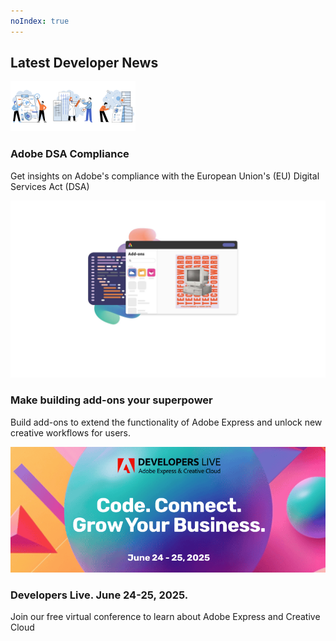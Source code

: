 ```yaml
---
noIndex: true
---
```


<TitleBlock slots="heading" theme="lightest" />

## Latest Developer News

<ResourceCard slots="link, image, heading, text" width="33%"  theme='lightest' className="useCaseCard" />

[](https://developer.adobe.com/compliance/)

![App Builder](../images/compliance.png)

### Adobe DSA Compliance

Get insights on Adobe's compliance with the European Union's (EU) Digital Services Act (DSA)

<ResourceCard slots="link, image, heading, text" width="33%"  theme='lightest' className="useCaseCard"/>

[](https://developer.adobe.com/express/add-ons/)

![Express Add-Ons](../images/Express_AddOns.jpg)

### Make building add-ons your superpower

Build add-ons to extend the functionality of Adobe Express and unlock new creative workflows for users.

<ResourceCard slots="link, image, heading, text" width="33%"  theme='lightest' className="useCaseCard" />

[](https://events.ringcentral.com/events/adobe-developers-live-2025-code-connect-grow-your-business?utm_source=developer.adobe.com&utm_campaign=developer.adobe.com)

![Adobe MAX](../images/DevLive_Jun2025.png)

### Developers Live. June 24-25, 2025.

Join our free virtual conference to learn about Adobe Express and Creative Cloud